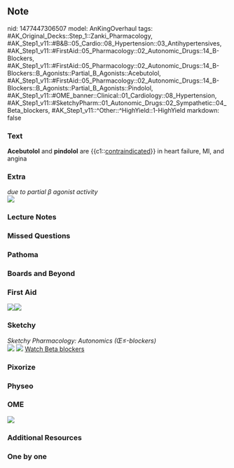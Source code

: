 ## Note
nid: 1477447306507
model: AnKingOverhaul
tags: #AK_Original_Decks::Step_1::Zanki_Pharmacology, #AK_Step1_v11::#B&B::05_Cardio::08_Hypertension::03_Antihypertensives, #AK_Step1_v11::#FirstAid::05_Pharmacology::02_Autonomic_Drugs::14_B-Blockers, #AK_Step1_v11::#FirstAid::05_Pharmacology::02_Autonomic_Drugs::14_B-Blockers::B_Agonists::Partial_B_Agonists::Acebutolol, #AK_Step1_v11::#FirstAid::05_Pharmacology::02_Autonomic_Drugs::14_B-Blockers::B_Agonists::Partial_B_Agonists::Pindolol, #AK_Step1_v11::#OME_banner::Clinical::01_Cardiology::08_Hypertension, #AK_Step1_v11::#SketchyPharm::01_Autonomic_Drugs::02_Sympathetic::04_Beta_blockers, #AK_Step1_v11::^Other::^HighYield::1-HighYield
markdown: false

### Text
<div>
  <b>Acebutolol</b> and <b>pindolol</b> are
  {{c1::<u>contraindicated</u>}} in heart failure, MI, and angina
</div>

### Extra
<div>
  <i>due to partial β agonist activity</i>
</div>
<div><img src="paste-29240137351753.jpg"></div>

### Lecture Notes


### Missed Questions


### Pathoma


### Boards and Beyond


### First Aid
<img src="paste-302687820185603.jpg"><img src=
"paste-305681412390915.jpg">

### Sketchy
<div>
  <i>Sketchy Pharmacology: Autonomics (Œ≤-blockers)</i>
</div><img src=
"Screen%20Shot%202019-09-05%20at%205.29.53%20PM.png"> <img src=
"Screen%20Shot%202019-09-23%20at%209.13.25%20AM.png"> <a href=
"https://dashboard.sketchy.com/study/medical/courses/medical-pharmacology/units/medical-pharmacology-autonomic-drugs/videos/medical-pharmacology-autonomic-drugs-sympathetic-beta-blockers?utm_source=anki&utm_medium=partnership&utm_campaign=february_update&utm_content=medical">
Watch Beta blockers</a>

### Pixorize


### Physeo


### OME
<div class="ome-widget">
  <a href=
  "https://onlinemeded.org/spa/cardiology/hypertension/acquire?ref=anki">
  <img src="_OME_AnkiFlashcards_Lesson_1.png"></a>
</div>

### Additional Resources


### One by one

